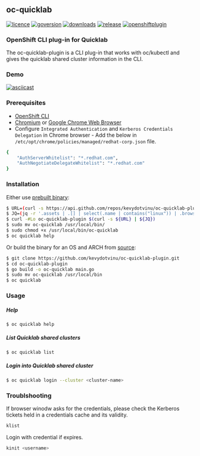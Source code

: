 ## oc-quicklab
[![licence](https://img.shields.io/github/license/kevydotvinu/oc-quicklab-plugin)](https://github.com/kevydotvinu/oc-quicklab-plugin/blob/master/LICENSE)
[![goversion](https://img.shields.io/github/go-mod/go-version/kevydotvinu/oc-quicklab-plugin)](https://github.com/kevydotvinu/oc-quicklab-plugin/blob/master/go.mod)
[![downloads](https://img.shields.io/github/downloads/kevydotvinu/oc-quicklab-plugin/total)](https://github.com/kevydotvinu/oc-quicklab-plugin/releases)
[![release](https://github.com/kevydotvinu/oc-quicklab-plugin/actions/workflows/release.yml/badge.svg)](https://github.com/kevydotvinu/oc-quicklab-plugin/actions/workflows/release.yml)
[![openshiftplugin](https://img.shields.io/badge/openshift%20cli-plug--in-orange)](https://docs.openshift.com/container-platform/latest/cli_reference/openshift_cli/extending-cli-plugins.html)

### OpenShift CLI plug-in for Quicklab
The oc-quicklab-plugin is a CLI plug-in that works with oc/kubectl and gives the quicklab shared cluster information in the CLI.

### Demo
[![asciicast](https://asciinema.org/a/hZ5EQRwJG2oLB9WOlRDIr195V.svg)](https://asciinema.org/a/hZ5EQRwJG2oLB9WOlRDIr195V)

### Prerequisites
- [OpenShift CLI](https://access.redhat.com/downloads/content/290)
- [Chromium](https://www.chromium.org/) or [Google Chrome Web Browser](https://www.google.com/chrome/)
- Configure `Integrated Authentication` and `Kerberos Credentials Delegation` in Chrome browser - Add the below in `/etc/opt/chrome/policies/managed/redhat-corp.json` file.
```bash
{
    "AuthServerWhitelist": "*.redhat.com",
    "AuthNegotiateDelegateWhitelist": "*.redhat.com"
}
```

### Installation
Either use [prebuilt binary](https://github.com/kevydotvinu/oc-quicklab-plugin/releases):
```bash
$ URL=(curl -s https://api.github.com/repos/kevydotvinu/oc-quicklab-plugin/releases/latest)
$ JQ=(jq -r '.assets | .[] | select(.name | contains("linux")) | .browser_download_url')
$ curl -#Lo oc-quicklab-plugin $(curl -s ${URL} | ${JQ})
$ sudo mv oc-quicklab /usr/local/bin/
$ sudo chmod +x /usr/local/bin/oc-quicklab
$ oc quicklab help
```
Or build the binary for an OS and ARCH from [source](https://github.com/kevydotvinu/oc-quicklab-plugin):
```bash
$ git clone https://github.com/kevydotvinu/oc-quicklab-plugin.git
$ cd oc-quicklab-plugin
$ go build -o oc-quicklab main.go
$ sudo mv oc-quicklab /usr/local/bin
$ oc quicklab
```

### Usage
##### Help
```bash
$ oc quicklab help
```
##### List Quicklab shared clusters
```bash
$ oc quicklab list
```
##### Login into Quicklab shared cluster
```bash
$ oc quicklab login --cluster <cluster-name>
```

### Troublshooting
If browser winodw asks for the credentials, please check the Kerberos tickets held in a credentials cache and its validity.
```bash
klist
```
Login with credential if expires.
```bash
kinit <username>
```
